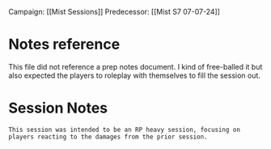 Campaign: [[Mist Sessions]]
Predecessor: [[Mist S7 07-07-24]]
# Notes reference
This file did not reference a prep notes document. I kind of free-balled it but also expected the players to roleplay with themselves to fill the session out.
# Session Notes
	This session was intended to be an RP heavy session, focusing on players reacting to the damages from the prior session.
	
